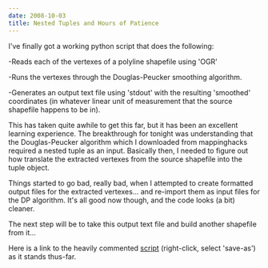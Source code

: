 ```yaml
---
date: 2008-10-03
title: Nested Tuples and Hours of Patience
---
```


I've finally got a working python script that does the following:

-Reads each of the vertexes of a polyline shapefile using 'OGR'

-Runs the vertexes through the Douglas-Peucker smoothing algorithm.

-Generates an output text file using 'stdout' with the resulting 'smoothed' coordinates (in whatever linear unit of measurement that the source shapefile happens to be in).

<!-- more -->
This has taken quite awhile to get this far, but it has been an excellent learning experience. The breakthrough for tonight was understanding that the Douglas-Peucker algorithm which I downloaded from mappinghacks required a nested tuple as an input. Basically then, I needed to figure out how translate the extracted vertexes from the source shapefile into the tuple object.

Things started to go bad, really bad, when I attempted to create formatted output files for the extracted vertexes... and re-import them as input files for the DP algorithm. It's all good now though, and the code looks (a bit) cleaner.

The next step will be to take this output text file and build another shapefile from it...

Here is a link to the heavily commented [script](http://www.mkgeomatics.com/scripts/dp_100308.py) (right-click, select 'save-as') as it stands thus-far.
